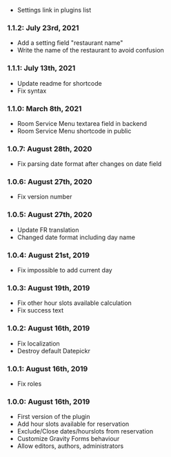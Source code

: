 * Settings link in plugins list

### 1.1.2: July 23rd, 2021
* Add a setting field "restaurant name"
* Write the name of the restaurant to avoid confusion

### 1.1.1: July 13th, 2021
* Update readme for shortcode
* Fix syntax

### 1.1.0: March 8th, 2021
* Room Service Menu textarea field in backend
* Room Service Menu shortcode in public

### 1.0.7: August 28th, 2020
* Fix parsing date format after changes on date field

### 1.0.6: August 27th, 2020
* Fix version number

### 1.0.5: August 27th, 2020
* Update FR translation
* Changed date format including day name

### 1.0.4: August 21st, 2019
* Fix impossible to add current day

### 1.0.3: August 19th, 2019
* Fix other hour slots available calculation
* Fix success text

### 1.0.2: August 16th, 2019
* Fix localization
* Destroy default Datepickr

### 1.0.1: August 16th, 2019
* Fix roles

### 1.0.0: August 16th, 2019
* First version of the plugin
* Add hour slots available for reservation
* Exclude/Close dates/hourslots from reservation
* Customize Gravity Forms behaviour
* Allow editors, authors, administrators